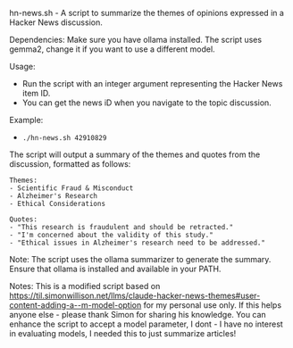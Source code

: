 hn-news.sh - A script to summarize the themes of opinions expressed in a Hacker News discussion.

Dependencies: Make sure you have ollama installed. The script uses gemma2, change it if you want to use a different model.

Usage:
- Run the script with an integer argument representing the Hacker News item ID.
- You can get the news iD when you navigate to the topic discussion.

Example:
- `./hn-news.sh 42910829`

The script will output a summary of the themes and quotes from the discussion, formatted as follows:

```
Themes:
- Scientific Fraud & Misconduct
- Alzheimer's Research
- Ethical Considerations

Quotes:
- "This research is fraudulent and should be retracted."
- "I'm concerned about the validity of this study."
- "Ethical issues in Alzheimer's research need to be addressed."
```

Note: The script uses the ollama summarizer to generate the summary. Ensure that ollama is installed and available in your PATH.

Notes: This is a modified script based on https://til.simonwillison.net/llms/claude-hacker-news-themes#user-content-adding-a--m-model-option for my personal use only. If this helps anyone else - please thank Simon for sharing his knowledge. You can enhance the script to accept a model parameter, I dont - I have no interest in evaluating models, I needed this to just summarize articles!